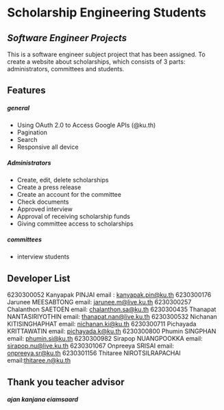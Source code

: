 # Scholarship Engineering Students
## _Software Engineer Projects_
This is a software engineer subject project that has been assigned. To create a website about scholarships, which consists of 3 parts: administrators, committees and students.
## Features
##### general
- Using OAuth 2.0 to Access Google APIs (@ku.th)
- Pagination
- Search
- Responsive all device

##### Administrators
- Create, edit, delete scholarships
- Create a press release
- Create an account for the committee
- Check documents
- Approved interview
- Approval of receiving scholarship funds
- Giving committee access to scholarships

##### committees
- interview students


## Developer List

6230300052 Kanyapak PINJAI email : kanyapak.pin@ku.th
6230300176 Jarunee MEESABTONG email: jarunee.m@live.ku.th
6230300257 Chalanthon SAETOEN email: chalanthon.sa@ku.th
6230300435 Thanapat NANTASIRIYOTHIN email: thanapat.nan@live.ku.th
6230300532 Nichanan KITISINGHAPHAT email: nichanan.ki@ku.th
6230300711 Pichayada KRITTAWATIN email: pichayada.k@ku.th
6230300800 Phumin SINGPHAN email: phumin.si@ku.th
6230300982 Sirapop NUANGPOOKKA email: sirapop.nu@live.ku.th
6230301067 Onpreeya SRISAI email: onpreeya.sr@ku.th
6230301156 Thitaree NIROTSILRAPACHAI email:thitaree.n@ku.th

## Thank you teacher advisor
##### ajan kanjana eiamsaard 
